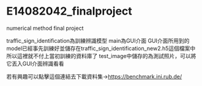 # E14082042_finalproject
numerical method final project

traffic_sign_identification為訓練辨識模型
main為GUI介面
GUI介面所用到的model已經事先訓練好並儲存在traffic_sign_identification_new2.h5這個檔案中
所以這裡就不付上當初訓練的資料庫了
test_image中儲存的為測試照片，可以將它丟入GUI介面辨識看看

若有興趣可以點擊這個連結去下載資料集→https://benchmark.ini.rub.de/
